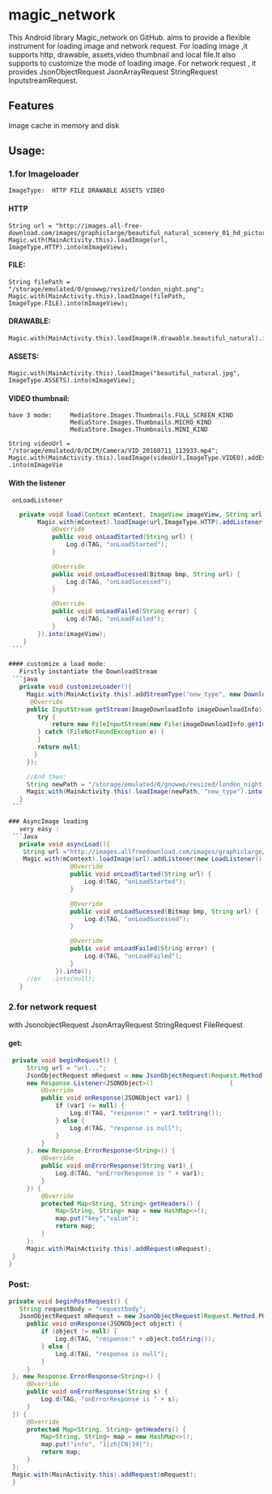 # magic_network

This Android library Magic_network on GitHub.  aims to provide a flexible instrument for loading image and network request.
For loading image ,it supports http, drawable, assets,video thumbnail and local file.It also supports to customize the mode of loading image.
For network request , it provides JsonObjectRequest JsonArrayRequest StringRequest InputstreamRequest.

## Features
Image cache in memory and disk

## Usage:
   
### 1.for Imageloader
    ImageType:  HTTP FILE DRAWABLE ASSETS VIDEO
  
  #### HTTP
    String url = "http://images.all-free-download.com/images/graphiclarge/beautiful_natural_scenery_01_hd_picture_166232.jpg";
    Magic.with(MainActivity.this).loadImage(url, ImageType.HTTP).into(mImageView);
    
  #### FILE:
    String filePath = "/storage/emulated/0/gnowwp/resized/london_night.png";
    Magic.with(MainActivity.this).loadImage(filePath, ImageType.FILE).into(mImageView);

  #### DRAWABLE:
    Magic.with(MainActivity.this).loadImage(R.drawable.beautiful_natural).into(mImageView);

  #### ASSETS:
    Magic.with(MainActivity.this).loadImage("beautiful_natural.jpg", ImageType.ASSETS).into(mImageView);
   
  #### VIDEO thumbnail:
    have 3 mode:     MediaStore.Images.Thumbnails.FULL_SCREEN_KIND
                     MediaStore.Images.Thumbnails.MICRO_KIND
                     MediaStore.Images.Thumbnails.MINI_KIND
    
    String videoUrl = "/storage/emulated/0/DCIM/Camera/VID_20160711_113933.mp4";
    Magic.with(MainActivity.this).loadImage(videoUrl,ImageType.VIDEO).addExtra(MediaStore.Images.Thumbnails.FULL_SCREEN_KIND)     .into(mImageVie
 

  #### With the listener
     onLoadListener
   ```Java
      private void load(Context mContext, ImageView imageView, String url) {
           Magic.with(mContext).loadImage(url,ImageType.HTTP).addListener(new OnLoadListener() {
               @Override
               public void onLoadStarted(String url) {
                   Log.d(TAG, "onLoadStarted");
               }

               @Override
               public void onLoadSucessed(Bitmap bmp, String url) {
                   Log.d(TAG, "onLoadSucessed");
               }

               @Override
               public void onLoadFailed(String error) {
                   Log.d(TAG, "onLoadFailed");
               }
           }).into(imageView);
       }
    ```
     
  #### customize a load mode:
      Firstly instantiate the DownloadStream
    ```java
      private void customizeLoader(){
        Magic.with(MainActivity.this).addStreamType("new_type", new DownloadStream() {
         @Override
        public InputStream getStream(ImageDownloadInfo imageDownloadInfo) {
           try {
               return new FileInputStream(new File(imageDownloadInfo.getImageUrl()));
           } catch (FileNotFoundException e) {
           }
           return null;
          }
        });

        //And then:
        String newPath = "/storage/emulated/0/gnowwp/resized/london_night.png";
        Magic.with(MainActivity.this).loadImage(newPath, "new_type").into(mImageView);
      } 
    ```
 
  ### AsyncImage loading
      very easy :
    ```Java 
      private void asyncLoad(){
       String url ="http://images.allfreedownload.com/images/graphiclarge/beautiful_natural_scenery_01_hd_picture_166232.jpg";
       Magic.with(mContext).loadImage(url).addListener(new LoadListener() {
                    @Override
                    public void onLoadStarted(String url) {
                        Log.d(TAG, "onLoadStarted");
                    }

                    @Override
                    public void onLoadSucessed(Bitmap bmp, String url) {
                        Log.d(TAG, "onLoadSucessed");
                    }

                    @Override
                    public void onLoadFailed(String error) {
                        Log.d(TAG, "onLoadFailed");
                    }
                }).into();
        //or   .into(null);
      }
   ```
     
### 2.for network request 
   with JsonobjectRequest JsonArrayRequest StringRequest FileRequest
    
   #### get:
   ```java
    private void beginRequest() {
        String url = "url...";
        JsonObjectRequest mRequest = new JsonObjectRequest(Request.Method.GET, url, null, 
        new Response.Listener<JSONObject>()                     {
            @Override
            public void onResponse(JSONObject var1) {
                if (var1 != null) {
                    Log.d(TAG, "response:" + var1.toString());
                } else {
                    Log.d(TAG, "response is null");
                }
            }
        }, new Response.ErrorResponse<String>() {
            @Override
            public void onErrorResponse(String var1) {
                Log.d(TAG, "onErrorResponse is " + var1);
            }
        }) {
            @Override
            protected Map<String, String> getHeaders() {
                Map<String, String> map = new HashMap<>();
                map.put("key","value");
                return map;
            }
        };
        Magic.with(MainActivity.this).addRequest(mRequest);
    }
   }
   ```
   ### Post:
    
   ```Java 
   private void beginPostRequest() {
      String requestBody = "requestbody";
      JsonObjectRequest mRequest = new JsonObjectRequest(Request.Method.POST, url, requestBody, new   Response.Listener<JSONObject>() {
        public void onResponse(JSONObject object) {
            if (object != null) {
                Log.d(TAG, "response:" + object.toString());
            } else {
                Log.d(TAG, "response is null");
            }
        }
    }, new Response.ErrorResponse<String>() {
        @Override
        public void onErrorResponse(String s) {
            Log.d(TAG, "onErrorResponse is " + s);
        }
    }) {
        @Override
        protected Map<String, String> getHeaders() {
            Map<String, String> map = new HashMap<>();
            map.put("info", "1|zh|CN|19|");
            return map;
        }
    };
    Magic.with(MainActivity.this).addRequest(mRequest);
    }
   ```

